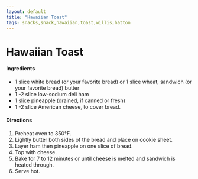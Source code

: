 ```yaml
---
layout: default
title: "Hawaiian Toast"
tags: snacks,snack,hawaiian,toast,willis,hatton
---
```

# Hawaiian Toast

#### Ingredients
- 1 slice white bread (or your favorite bread) or 1 slice wheat, sandwich (or your favorite bread)
butter
- 1 -2 slice low-sodium deli ham
- 1 slice pineapple (drained, if canned or fresh)
- 1 -2 slice American cheese, to cover bread.

#### Directions
1. Preheat oven to 350°F.
2. Lightly butter both sides of the bread and place on cookie sheet.
3. Layer ham then pineapple on one slice of bread.
4. Top with cheese.
5. Bake for 7 to 12 minutes or until cheese is melted and sandwich is heated through.
6. Serve hot.
